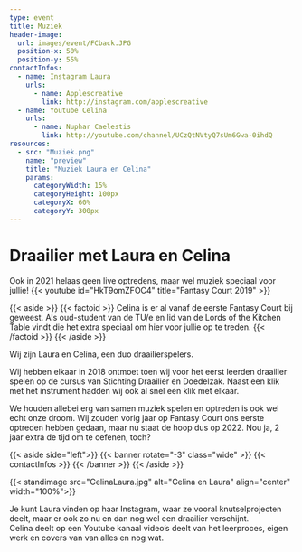 ```yaml
---
type: event
title: Muziek
header-image:
  url: images/event/FCback.JPG
  position-x: 50%
  position-y: 55%
contactInfos:
  - name: Instagram Laura
    urls:
      - name: Applescreative
        link: http://instagram.com/applescreative
  - name: Youtube Celina
    urls:
      - name: Nuphar Caelestis
        link: http://youtube.com/channel/UCzQtNVtyQ7sUm6Gwa-0ihdQ
resources:
  - src: "Muziek.png"
    name: "preview"
    title: "Muziek Laura en Celina"
    params:
      categoryWidth: 15%
      categoryHeight: 100px
      categoryX: 60%
      categoryY: 300px
---
```




# Draailier met Laura en Celina
Ook in 2021 helaas geen live optredens, maar wel muziek speciaal voor jullie!
{{< youtube id="HkT9omZFOC4" title="Fantasy Court 2019" >}}  

{{< aside >}}
    {{< factoid >}}
      Celina is er al vanaf de eerste Fantasy Court bij geweest. Als oud-student van de TU/e en lid van de Lords of the Kitchen Table vindt die het extra speciaal om hier voor jullie op te treden.
    {{< /factoid >}}
{{< /aside >}}

Wij zijn Laura en Celina, een duo draailierspelers.


Wij hebben elkaar in 2018 ontmoet toen wij voor het eerst leerden draailier spelen op de cursus van Stichting Draailier en Doedelzak. Naast een klik met het instrument hadden wij ook al snel een klik met elkaar.



We houden allebei erg van samen muziek spelen en optreden is ook wel echt onze droom. Wij zouden vorig jaar op Fantasy Court ons eerste optreden hebben gedaan, maar nu staat de hoop dus op 2022. Nou ja, 2 jaar extra de tijd om te oefenen, toch?  

{{< aside side="left">}}
  {{< banner rotate="-3" class="wide" >}}
      {{< contactInfos >}}
  {{< /banner >}}
{{< /aside >}}

{{< standimage src="CelinaLaura.jpg" alt="Celina en Laura" align="center" width="100%">}}  

Je kunt Laura vinden op haar Instagram, waar ze vooral knutselprojecten deelt, maar er ook zo nu en dan nog wel een draailier verschijnt.  
Celina deelt op een Youtube kanaal video’s deelt van het leerproces, eigen werk en covers van van alles en nog wat.


